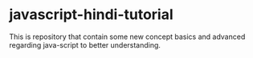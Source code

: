 # javascript-hindi-tutorial
This is repository that contain some new concept basics and advanced regarding java-script to better understanding.
